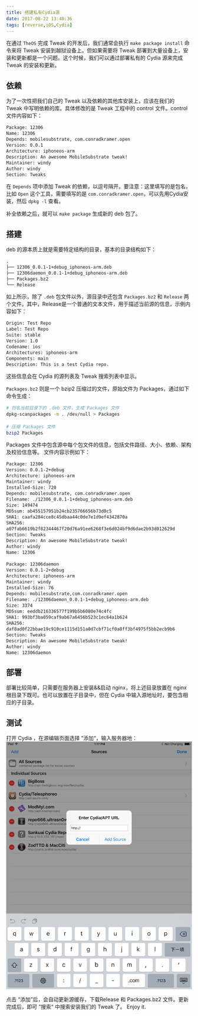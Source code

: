 ```yaml
---
title: 搭建私有Cydia源
date: 2017-08-22 13:40:36
tags: [reverse,iOS,Cydia]
---
```


在通过 ``TheOS`` 完成 Tweak 的开发后，我们通常会执行 ``make package install`` 命令来将 Tweak 安装到越狱设备上。但如果需要将 Tweak 部署到大量设备上，安装和更新都是一个问题。这个时候，我们可以通过部署私有的 Cydia 源来完成 Tweak 的安装和更新。

## 依赖
为了一次性把我们自己的 Tweak 以及依赖的其他库安装上，应该在我们的 Tweak 中写明依赖的库。具体修改的是 Tweak 工程中的 control 文件。control 文件内容如下：

```
Package: 12306
Name: 12306
Depends: mobilesubstrate, com.conradkramer.open
Version: 0.0.1
Architecture: iphoneos-arm
Description: An awesome MobileSubstrate tweak!
Maintainer: windy
Author: windy
Section: Tweaks
```

在 ``Depends`` 项中添加 Tweak 的依赖，以逗号隔开。要注意：这里填写的是包名，比如 ``Open`` 这个工具，需要填写的是 ``com.conradkramer.open``，可以先用Cydia安装，然后 ``dpkg -l`` 查看。

补全依赖之后，就可以 ``make package`` 生成新的 deb 包了。

## 搭建
deb 的源本质上就是需要特定结构的目录，基本的目录结构如下：

```
.
├── 12306_0.0.1-1+debug_iphoneos-arm.deb
├── 12306daemon_0.0.1-1+debug_iphoneos-arm.deb
├── Packages.bz2
└── Release
```

如上所示，除了 ``.deb`` 包文件以外，源目录中还包含 ``Packages.bz2`` 和 ``Release`` 两个文件。其中，Release是一个普通的文本文件，用于描述当前源的信息，示例内容如下：

```
Origin: Test Repo
Label: Test Repo
Suite: stable
Version: 1.0
Codename: ios
Architectures: iphoneos-arm
Components: main
Description: This is a test Cydia repo.
```

这些信息会在 Cydia 的源列表及 Tweak 搜索列表中显示。

``Packages.bz2`` 则是一个 bzip2 压缩过的文件，原始文件为 Packages，通过如下命令生成：

```bash
# 扫名当前目录下的 .deb 文件，生成 Packages 文件
dpkg-scanpackages -m . /dev/null > Packages

# 压缩 Packages 文件
bzip2 Packages
```

Packages 文件中包含源中每个包文件的信息，包括文件路径、大小、依赖、架构及校验信息等。
文件内容示例如下：

```
Package: 12306
Version: 0.0.1-2+debug
Architecture: iphoneos-arm
Maintainer: windy
Installed-Size: 720
Depends: mobilesubstrate, com.conradkramer.open
Filename: ./12306_0.0.1-1+debug_iphoneos-arm.deb
Size: 149474
MD5sum: ab455157951b24cb235766656b73d0c5
SHA1: caafa284cce8c45dbaa44c0de7e1d9ef4342870a
SHA256: a07fab6619b2f82344467f20d76a91ee6268f3e6d024bf9d6dae2b93d012629d
Section: Tweaks
Description: An awesome MobileSubstrate tweak!
Author: windy
Name: 12306

Package: 12306daemon
Version: 0.0.1-2+debug
Architecture: iphoneos-arm
Maintainer: windy
Installed-Size: 76
Depends: mobilesubstrate,com.conradkramer.open
Filename: ./12306daemon_0.0.1-1+debug_iphoneos-arm.deb
Size: 3374
MD5sum: eeddb216336577f199b5b6080e74c4fc
SHA1: 993bf3ba059caf9ab67a6456b523c1ec64a1b624
SHA256: daf8ad0f22bbae19c910ce1115d151a0d7cbf71cf0a8ff3bf4975f5bb2ecb9b6
Section: Tweaks
Description: An awesome MobileSubstrate tweak!
Author: windy
Name: 12306daemon

```

## 部署
部署比较简单，只需要在服务器上安装&&启动 nginx，将上述目录放置在 nginx 根目录下既可。也可以放置在子目录中，但在 Cydia 中输入源地址时，要包含相应的子目录。

## 测试
打开 Cydia ，在源编辑页面选择 ”添加“，输入服务器地：
![](/images/15033805128579.jpg)


点击 “添加”后，会自动更新源缓存，下载Release 和 Packages.bz2 文件。更新完成后，即可 ”搜索“ 中搜索安装我们的 Tweak 了。 Enjoy it.


